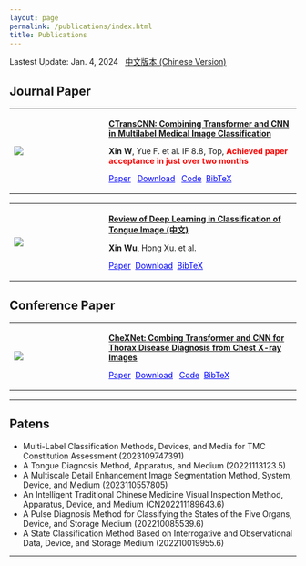 ```yaml
---
layout: page
permalink: /publications/index.html
title: Publications
---
```


Lastest Update: Jan. 4, 2024 &nbsp;  [中文版本 (Chinese Version)](https://xinwu74.github.io/file/publications-zh/)

## Journal Paper


<table>
  <tr>
    <td width="33%" valign="Center"> <!-- 设置左侧单元格的宽度 -->
      <img src="https://xinwu74.github.io/publications/picture_model/CTransCNN.png" style="max-width: 100%; height: auto;"> <!-- 图片自适应单元格宽度 -->
    </td>
    <td style="text-align: left;"><p></p>
      <p style="font-size: 14px;"><a href="https://xinwu74.github.io//publications/2023-12-03-paper-CTransCNN/"><b>CTransCNN: Combining Transformer and CNN in Multilabel Medical Image Classification</b></a></p>
      <p style="font-size: 14px;"><b>Xin W</b>, Yue F. et al. IF 8.8, Top, <b><font color='red'>Achieved paper acceptance in just over two months</font> </b></p>
      <p style="font-size: 14px;"><a href="https://www.sciencedirect.com/science/article/pii/S0950705123007803" style="color: blue;">Paper</a> &nbsp;&nbsp;<a href="https://xinwu74.github.io/mypaper/classification/20231203CTransCNN.pdf" style="color: blue;">Download</a> &nbsp;&nbsp;<a href="https://github.com/wuliwuxin/CTransCNN" style="color: blue;">Code</a>&nbsp;&nbsp;<a href="https://scholar.googleusercontent.com/scholar.bib?q=info:_o9ONaHFjEEJ:scholar.google.com/&output=citation&scisdr=ClHYkEj1EIPJvTogxbA:AFWwaeYAAAAAZZYm3bGMd9pFdweNG31xjHWQnP8&scisig=AFWwaeYAAAAAZZYm3VSfz0F7TZLxQfP4Th_3O9Q&scisf=4&ct=citation&cd=-1&hl=zh-CN" style="color: blue;">BibTeX</a></p>
    </td>
  </tr>
</table>

<table>
  <tr>
    <td width="33%" valign="Center"> <!-- 设置左侧单元格的宽度 -->
      <img src="https://xinwu74.github.io/publications/picture_model/Review.png" style="max-width: 100%; height: auto;"> <!-- 图片自适应单元格宽度 -->
    </td>
    <td style="text-align: left;"><p></p>
      <p style="font-size: 14px;"><a href="https://xinwu74.github.io//publications/2022-10-28-paper-Review/"><b>Review of Deep Learning in Classification of Tongue Image (中文)</b></a></p>
      <p style="font-size: 14px;"><b>Xin Wu</b>, Hong Xu. et al.</p>
      <p style="font-size: 14px;"><a href="https://kns.cnki.net/kcms2/article/abstract?v=vs6GoGUIqCNTlLRE8rAew89_2frASlqBYDW5yBqSuUsLAQGslZ-fE-4I3Qs7SDvrJgFdCKfZ0XAeWVrhW7XXKxFP3wzvJdNuRM3yDy2s6jC4IrWvfwBEVK3iQ8oGTMd9O-MWfwnRkxUpkdeylmPwyw==&uniplatform=NZKPT&language=CHS" style="color: blue;">Paper</a>&nbsp;&nbsp;<a href="https://xinwu74.github.io/mypaper/review/2022review.pdf" style="color: blue;">Download</a>&nbsp;&nbsp;<a href="http://fcst.ceaj.org/CN/article/getTxtFile.do?fileType=BibTeX&id=3181" style="color: blue;">BibTeX</a></p>
    </td>
  </tr>
</table>


## Conference Paper

<table>
  <tr>
    <td width="33%" valign="Center"> <!-- 设置左侧单元格的宽度 -->
      <img src="https://xinwu74.github.io/publications/picture_model/CheXNet.png" style="max-width: 100%; height: auto;"> <!-- 图片自适应单元格宽度 -->
    </td>
    <td style="text-align: left;"> <p></p>
      <p style="font-size: 14px;"><a href="https://xinwu74.github.io//publications/2023-12-26-conference-CheXNet/"><b>CheXNet: Combing Transformer and CNN for Thorax Disease Diagnosis from Chest X-ray Images</b></a></p>
      <p style="font-size: 14px;"><a href="https://link.springer.com/chapter/10.1007/978-981-99-8558-6_7" style="color: blue;">Paper</a>&nbsp;&nbsp;<a href="https://xinwu74.github.io/mypaper/Conference/2023PRCV-CheXNet.pdf" style="color: blue;">Download</a> &nbsp;&nbsp;<a href="https://github.com/wuliwuxin/CheXNet" style="color: blue;">Code</a>&nbsp;&nbsp;<a href="https://citation-needed.springer.com/v2/references/10.1007/978-981-99-8558-6_7?format=bibtex&flavour=citation" style="color: blue;">BibTeX</a></p>
    </td>
  </tr>
</table>

---

## Patens

- Multi-Label Classification Methods, Devices, and Media for TMC Constitution Assessment (2023109747391)
- A Tongue Diagnosis Method, Apparatus, and Medium (20221113123.5)
- A Multiscale Detail Enhancement Image Segmentation Method, System, Device, and Medium (2023110557805)
- An Intelligent Traditional Chinese Medicine Visual Inspection Method, Apparatus, Device, and Medium (CN202211189643.6)
- A Pulse Diagnosis Method for Classifying the States of the Five Organs, Device, and Storage Medium (202210085539.6)
- A State Classification Method Based on Interrogative and Observational Data, Device, and Storage Medium (202210019955.6)

---

